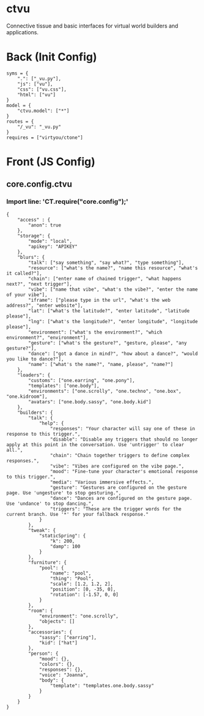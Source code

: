 # ctvu
Connective tissue and basic interfaces for virtual world builders and applications.


# Back (Init Config)

    syms = {
    	".": ["_vu.py"],
    	"js": ["vu"],
    	"css": ["vu.css"],
    	"html": ["vu"]
    }
    model = {
    	"ctvu.model": ["*"]
    }
    routes = {
    	"/_vu": "_vu.py"
    }
    requires = ["virtyou/ctone"]

# Front (JS Config)

## core.config.ctvu
### Import line: 'CT.require("core.config");'
    {
        "access" : {
            "anon": true
        },
        "storage": {
            "mode": "local",
            "apikey": "APIKEY"
        },
        "blurs": {
            "talk": ["say something", "say what?", "type something"],
            "resource": ["what's the name?", "name this resource", "what's it called?"],
            "chain": ["enter name of chained trigger", "what happens next?", "next trigger"],
            "vibe": ["name that vibe", "what's the vibe?", "enter the name of your vibe"],
            "iframe": ["please type in the url", "what's the web address?", "enter website"],
            "lat": ["what's the latitude?", "enter latitude", "latitude please"],
            "lng": ["what's the longitude?", "enter longitude", "longitude please"],
            "environment": ["what's the environment?", "which environment?", "environment"],
            "gesture": ["what's the gesture?", "gesture, please", "any gesture?"],
            "dance": ["got a dance in mind?", "how about a dance?", "would you like to dance?"],
            "name": ["what's the name?", "name, please", "name?"]
        },
        "loaders": {
            "customs": ["one.earring", "one.pony"],
            "templates": ["one.body"],
            "environments": ["one.scrolly", "one.techno", "one.box", "one.kidroom"],
            "avatars": ["one.body.sassy", "one.body.kid"]
        },
        "builders": {
            "talk": {
                "help": {
                    "responses": "Your character will say one of these in response to this trigger.",
                    "disable": "Disable any triggers that should no longer apply at this point in the conversation. Use 'untrigger' to clear all.",
                    "chain": "Chain together triggers to define complex responses.",
                    "vibe": "Vibes are configured on the vibe page.",
                    "mood": "Fine-tune your character's emotional response to this trigger.",
                    "media": "Various immersive effects.",
                    "gesture": "Gestures are configured on the gesture page. Use 'ungesture' to stop gesturing.",
                    "dance": "Dances are configured on the gesture page. Use 'undance' to stop dancing.",
                    "triggers": "These are the trigger words for the current branch. Use '*' for your fallback response."
                }
            },
            "tweak": {
                "staticSpring": {
                    "k": 200,
                    "damp": 100
                }
            },
            "furniture": {
                "pool": {
                    "name": "pool",
                    "thing": "Pool",
                    "scale": [1.2, 1.2, 2],
                    "position": [0, -35, 0],
                    "rotation": [-1.57, 0, 0]
                }
            },
            "room": {
                "environment": "one.scrolly",
                "objects": []
            },
            "accessories": {
                "sassy": ["earring"],
                "kid": ["hat"]
            },
            "person": {
                "mood": {},
                "colors": {},
                "responses": {},
                "voice": "Joanna",
                "body": {
                    "template": "templates.one.body.sassy"
                }
            }
        }
    }